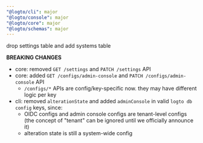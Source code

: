 ```yaml
---
"@logto/cli": major
"@logto/console": major
"@logto/core": major
"@logto/schemas": major
---
```


drop settings table and add systems table

**BREAKING CHANGES**

- core: removed `GET /settings` and `PATCH /settings` API
- core: added `GET /configs/admin-console` and `PATCH /configs/admin-console` API
  - `/configs/*` APIs are config/key-specific now. they may have different logic per key
- cli: removed `alterationState` and added `adminConsole` in valid `logto db config` keys, since:
  - OIDC configs and admin console configs are tenant-level configs (the concept of "tenant" can be ignored until we officially announce it)
  - alteration state is still a system-wide config
